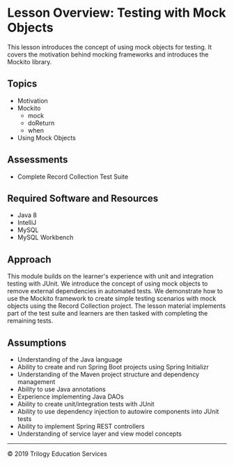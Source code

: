 # Lesson Overview: Testing with Mock Objects
This lesson introduces the concept of using mock objects for testing. It covers the motivation behind mocking frameworks and introduces the Mockito library.

## Topics
* Motivation
* Mockito
  * mock
  * doReturn
  * when
* Using Mock Objects

## Assessments

* Complete Record Collection Test Suite

## Required Software and Resources
* Java 8
* IntelliJ
* MySQL
* MySQL Workbench 

## Approach
This module builds on the learner's experience with unit and integration testing with JUnit. We introduce the concept of using mock objects to remove external dependencies in automated tests. We demonstrate how to use the Mockito framework to create simple testing scenarios with mock objects using the Record Collection project. The lesson material implements part of the test suite and learners are then tasked with completing the remaining tests.

## Assumptions
* Understanding of the Java language
* Ability to create and run Spring Boot projects using Spring Initializr
* Understanding of the Maven project structure and dependency management
* Ability to use Java annotations
* Experience implementing Java DAOs
* Ability to create unit/integration tests with JUnit
* Ability to use dependency injection to autowire components into JUnit tests
* Ability to implement Spring REST controllers
* Understanding of service layer and view model concepts

---

© 2019 Trilogy Education Services
